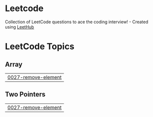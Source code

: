 # Leetcode
Collection of LeetCode questions to ace the coding interview! - Created using [LeetHub](https://github.com/QasimWani/LeetHub)

<!---LeetCode Topics Start-->
# LeetCode Topics
## Array
|  |
| ------- |
| [0027-remove-element](https://github.com/venkataseshtej/Leetcode/tree/master/0027-remove-element) |
## Two Pointers
|  |
| ------- |
| [0027-remove-element](https://github.com/venkataseshtej/Leetcode/tree/master/0027-remove-element) |
<!---LeetCode Topics End-->